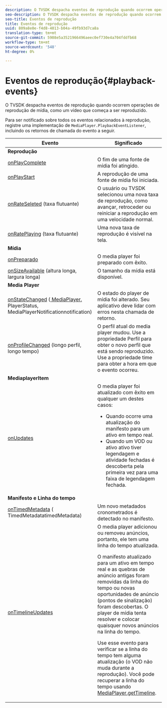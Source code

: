 ```yaml
---
description: O TVSDK despacha eventos de reprodução quando ocorrem operações de reprodução de mídia, como um vídeo que começa a ser reproduzido.
seo-description: O TVSDK despacha eventos de reprodução quando ocorrem operações de reprodução de mídia, como um vídeo que começa a ser reproduzido.
seo-title: Eventos de reprodução
title: Eventos de reprodução
uuid: 809a8e0e-f4d8-4013-b04a-49fb93d7ca8a
translation-type: tm+mt
source-git-commit: 5908e5a3521966496aeec0ef730e4a704fddfb68
workflow-type: tm+mt
source-wordcount: '548'
ht-degree: 0%

---
```



# Eventos de reprodução{#playback-events}

O TVSDK despacha eventos de reprodução quando ocorrem operações de reprodução de mídia, como um vídeo que começa a ser reproduzido.

Para ser notificado sobre todos os eventos relacionados à reprodução, registre uma implementação de `MediaPlayer.PlaybackEventListener`, incluindo os retornos de chamada do evento a seguir.

<table frame="all" colsep="1" rowsep="1"> 
 <thead> 
  <tr rowsep="1"> 
   <th colname="1" class="entry"> Evento </th> 
   <th colname="2" class="entry"> Significado </th> 
  </tr> 
 </thead>
 <tbody> 
  <tr rowsep="1"> 
   <td colname="col1"><b>Reprodução</b> </td> 
   <td colname="col2"> </td> 
  </tr> 
  <tr rowsep="1"> 
   <td colname="1"> <a href="https://help.adobe.com/en_US/primetime/api/psdk/javadoc_1.4/com/adobe/mediacore/MediaPlayer.PlaybackEventListener.html#onPlayComplete%28%29" format="html" scope="external"> onPlayComplete</a> </td> 
   <td colname="2"> O fim de uma fonte de mídia foi atingido. </td> 
  </tr> 
  <tr rowsep="1"> 
   <td colname="1"> <a href="https://help.adobe.com/en_US/primetime/api/psdk/javadoc_1.4/com/adobe/mediacore/MediaPlayer.PlaybackEventListener.html#onPlayStart%28%29" format="html" scope="external"> onPlayStart</a> </td> 
   <td colname="2"> A reprodução de uma fonte de mídia foi iniciada. </td> 
  </tr> 
  <tr rowsep="1"> 
   <td colname="1"> <a href="https://help.adobe.com/en_US/primetime/api/psdk/javadoc_1.4/com/adobe/mediacore/MediaPlayer.PlaybackEventListener.html#onRateSelected%28float%29" format="html" scope="external"> onRateSeleted</a> (taxa flutuante) </td> 
   <td colname="2"> O usuário ou TVSDK selecionou uma nova taxa de reprodução, como avançar, retroceder ou reiniciar a reprodução em uma velocidade normal. </td> 
  </tr> 
  <tr rowsep="1"> 
   <td colname="1"><a href="https://help.adobe.com/en_US/primetime/api/psdk/javadoc_1.4/com/adobe/mediacore/MediaPlayer.PlaybackEventListener.html#onRatePlaying%28float%29" format="html" scope="external"> onRatePlaying</a>  (taxa flutuante) </td> 
   <td colname="2"> Uma nova taxa de reprodução é visível na tela. </td> 
  </tr> 
  <tr rowsep="1"> 
   <td colname="col1"><b>Mídia</b> </td> 
   <td colname="col2"> </td> 
  </tr> 
  <tr rowsep="1"> 
   <td colname="1"> <a href="https://help.adobe.com/en_US/primetime/api/psdk/javadoc_1.4/com/adobe/mediacore/MediaPlayer.PlaybackEventListener.html#onPrepared%28%29" format="html" scope="external"> onPreparado</a> </td> 
   <td colname="2"> O media player foi preparado com êxito. </td> 
  </tr> 
  <tr rowsep="1"> 
   <td colname="1"> <a href="https://help.adobe.com/en_US/primetime/api/psdk/javadoc_1.4/com/adobe/mediacore/MediaPlayer.PlaybackEventListener.html#onSizeAvailable%28long,%20long%29" format="html" scope="external"> onSizeAvailable</a> (altura longa, largura longa) </td> 
   <td colname="2"> O tamanho da mídia está disponível. </td> 
  </tr> 
  <tr rowsep="1"> 
   <td colname="col1"><b>Media Player</b> </td> 
   <td colname="col2"> </td> 
  </tr> 
  <tr rowsep="1"> 
   <td colname="1"><a href="https://help.adobe.com/en_US/primetime/api/psdk/javadoc_1.4/com/adobe/mediacore/MediaPlayer.PlaybackEventListener.html#onStateChanged%28com.adobe.mediacore.MediaPlayer.PlayerState,com.adobe.mediacore.MediaPlayerNotification%29" format="html" scope="external"> onStateChanged</a> (<a href="https://help.adobe.com/en_US/primetime/api/psdk/javadoc_1.4/com/adobe/mediacore/MediaPlayer.PlayerState.html" format="html" scope="external"> MediaPlayer.</a> PlayerStatus,  <a href="https://help.adobe.com/en_US/primetime/api/psdk/javadoc_1.4/com/adobe/mediacore/MediaPlayerNotification.html" format="html" scope="external"> </a> MediaPlayerNotificationnotification) </td> 
   <td colname="2"> O estado do player de mídia foi alterado. Seu aplicativo deve lidar com erros nesta chamada de retorno. </td> 
  </tr> 
  <tr rowsep="1"> 
   <td colname="1"> <a href="https://help.adobe.com/en_US/primetime/api/psdk/javadoc_1.4/com/adobe/mediacore/MediaPlayer.PlaybackEventListener.html#onProfileChanged%28long,%20long%29" format="html" scope="external"> onProfileChanged</a> (longo perfil, longo tempo) </td> 
   <td colname="2"> O perfil atual do media player mudou. Use a propriedade <span class="codeph"> Perfil</span> para obter o novo perfil que está sendo reproduzido. Use a propriedade <span class="codeph"> time</span> para obter a hora em que o evento ocorreu. </td> 
  </tr> 
  <tr rowsep="1"> 
   <td colname="col1"><b>MediaplayerItem</b> </td> 
   <td colname="col2"> </td> 
  </tr> 
  <tr rowsep="1"> 
   <td colname="1"><a href="https://help.adobe.com/en_US/primetime/api/psdk/javadoc_1.4/com/adobe/mediacore/MediaPlayer.PlaybackEventListener.html#onUpdated%28%29" format="html" scope="external"> onUpdates</a> </td> 
   <td colname="2">O media player foi atualizado com êxito em qualquer um destes casos: 
    <ul> 
     <li>Quando ocorre uma atualização do manifesto para um ativo em tempo real.</li> 
     <li>Quando um VOD ou ativo ativo tiver legendagem e atividade fechadas é descoberta pela primeira vez para uma faixa de legendagem fechada. </li> 
    </ul> </td> 
  </tr> 
  <tr rowsep="1"> 
   <td colname="col1"><b>Manifesto e Linha do tempo</b></td> 
   <td colname="col2"> </td> 
  </tr> 
  <tr rowsep="1"> 
   <td colname="1"> <a href="https://help.adobe.com/en_US/primetime/api/psdk/javadoc_1.4/com/adobe/mediacore/MediaPlayer.PlaybackEventListener.html#onTimedMetadata%28com.adobe.mediacore.metadata.TimedMetadata%29" format="html" scope="external"> onTimedMetadata</a> (<a href="https://help.adobe.com/en_US/primetime/api/psdk/javadoc_1.4/com/adobe/mediacore/metadata/TimedMetadata.html" format="html" scope="external"> </a> TimedMetadatatimedMetadata) </td> 
   <td colname="2"> Um novo metadados cronometrados é detectado no manifesto. </td> 
  </tr> 
  <tr rowsep="0"> 
   <td colname="1"><a href="https://help.adobe.com/en_US/primetime/api/psdk/javadoc_1.4/com/adobe/mediacore/MediaPlayer.PlaybackEventListener.html#onTimelineUpdated%28%29" format="html" scope="external"> onTimelineUpdates</a> </td> 
   <td colname="2">O media player adicionou ou removeu anúncios, portanto, ele tem uma linha do tempo atualizada. <p>O manifesto atualizado para um ativo em tempo real e as quebras de anúncio antigas foram removidas da linha do tempo ou novas oportunidades de anúncio (pontos de sinalização) foram descobertas. O player de mídia tenta resolver e colocar quaisquer novos anúncios na linha do tempo. </p><p> Use esse evento para verificar se a linha do tempo tem alguma atualização (o VOD não muda durante a reprodução). Você pode recuperar a linha do tempo usando <a href="https://help.adobe.com/en_US/primetime/api/psdk/javadoc_1.4/com/adobe/mediacore/MediaPlayer.html#getTimeline%28%29" format="html" scope="external"> MediaPlayer.getTimeline</a>. </p> </td> 
  </tr> 
 </tbody> 
</table>
